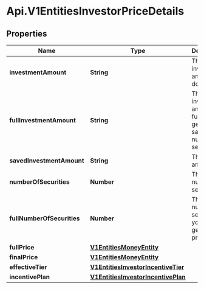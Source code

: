 # Api.V1EntitiesInvestorPriceDetails

## Properties

Name | Type | Description | Notes
------------ | ------------- | ------------- | -------------
**investmentAmount** | **String** | The investment amount in dollar. | [optional] 
**fullInvestmentAmount** | **String** | The investment amount at full price to get the same number of securities | [optional] 
**savedInvestmentAmount** | **String** | The saved amount. | [optional] 
**numberOfSecurities** | **Number** | The number of securities. | [optional] 
**fullNumberOfSecurities** | **Number** | The number of securities you could get at full price | [optional] 
**fullPrice** | [**V1EntitiesMoneyEntity**](V1EntitiesMoneyEntity.md) |  | [optional] 
**finalPrice** | [**V1EntitiesMoneyEntity**](V1EntitiesMoneyEntity.md) |  | [optional] 
**effectiveTier** | [**V1EntitiesInvestorIncentiveTier**](V1EntitiesInvestorIncentiveTier.md) |  | [optional] 
**incentivePlan** | [**V1EntitiesInvestorIncentivePlan**](V1EntitiesInvestorIncentivePlan.md) |  | [optional] 


